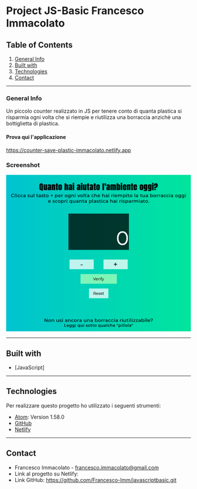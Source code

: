 # Project JS-Basic Francesco Immacolato

## Table of Contents
1. [General Info](#general-info)
2. [Built with](#built-with)
3. [Technologies](#technologies)
4. [Contact](#contact)

***
### General Info
Un piccolo counter realizzato in JS per tenere conto di quanta plastica si risparmia ogni volta che si riempie e riutilizza una borraccia anzichè una bottiglietta di plastica.

#### Prova qui l'applicazione
https://counter-save-plastic-immacolato.netlify.app


### Screenshot
![Image text](assets/img/screenjs.png)

***
## Built with
* [JavaScript]

***
## Technologies
Per realizzare questo progetto ho utilizzato i seguenti strumenti:
* [Atom](https://atom.io): Version 1.58.0
* [GitHub](https://github.com)
* [Netlify](https://www.netlify.com)

***
## Contact
* Francesco Immacolato - francesco.immacolato@gmail.com
* Link al progetto su Netlify:
* Link GitHub: https://github.com/Francesco-Imm/javascriptbasic.git
